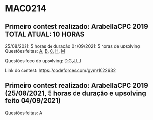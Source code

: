 # MAC0214

## Primeiro contest realizado: ArabellaCPC 2019 TOTAL ATUAL: 10 HORAS
25/08/2021: 5 horas de duração
04/09/2021: 5 horas de upsolving
Questões feitas: [A](https://codeforces.com/gym/102263/submission/127001857), [B](https://codeforces.com/gym/102263/submission/127001857), [C](https://codeforces.com/gym/102263/submission/127001857), [H](https://codeforces.com/gym/102263/submission/127410614), [M](https://codeforces.com/gym/102263/submission/127005951)

Questões foco do upsolving: D,G,J,L,I

Link do contest: https://codeforces.com/gym/1022632

## Primeiro contest realizado: ArabellaCPC 2019 (25/08/2021, 5 horas de duração e upsolving feito 04/09/2021)
Questões feitas: A
